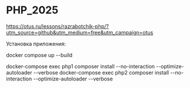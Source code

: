 # PHP_2025

https://otus.ru/lessons/razrabotchik-php/?utm_source=github&utm_medium=free&utm_campaign=otus

Установка приложения:

docker compose up --build

docker-compose exec php1 composer install --no-interaction --optimize-autoloader --verbose
docker-compose exec php2 composer install --no-interaction --optimize-autoloader --verbose